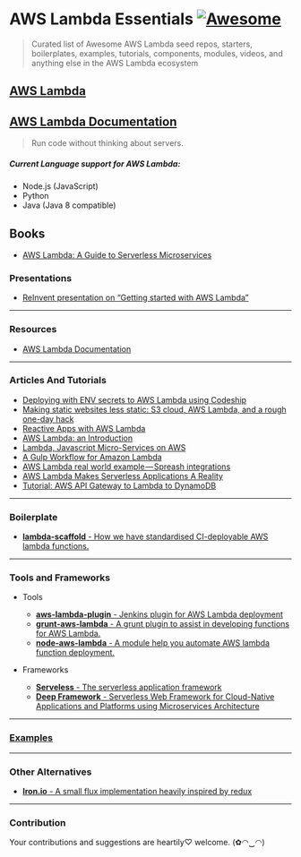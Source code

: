 # AWS Lambda Essentials [![Awesome](https://cdn.rawgit.com/sindresorhus/awesome/d7305f38d29fed78fa85652e3a63e154dd8e8829/media/badge.svg)](https://github.com/simplemerchant/awesome-aws-lambda)

> Curated list of Awesome AWS Lambda seed repos, starters, boilerplates, examples, tutorials, components, modules, videos, and anything else in the AWS Lambda ecosystem

## [AWS Lambda](https://aws.amazon.com/lambda/)
## [AWS Lambda Documentation](https://aws.amazon.com/documentation/lambda/)

> Run code without thinking about servers.


##### Current Language support for AWS Lambda:
* Node.js (JavaScript)
* Python
* Java (Java 8 compatible)

## Books
* [AWS Lambda: A Guide to Serverless Microservices](http://www.amazon.com/AWS-Lambda-Guide-Serverless-Microservices-ebook/dp/B016JOMAEE)

### Presentations
* [ReInvent presentation on “Getting started with AWS Lambda”](https://www.youtube.com/watch?v=UFj27laTWQA)

---

### Resources
* [AWS Lambda Documentation](https://aws.amazon.com/documentation/lambda/)

---

### Articles And Tutorials
* [Deploying with ENV secrets to AWS Lambda using Codeship](http://underthehood.simple-merchant.com/2015/deploying-to-lambda-with-codeship/)
* [Making static websites less static: S3 cloud, AWS Lambda, and a rough one-day hack](https://www.airpair.com/javascript/posts/static-websites-aws-s3-lambda-kinesis-contentful)
* [Reactive Apps with AWS Lambda](https://www.airpair.com/lambda/posts/aws-lambda-stream-processing)
* [AWS Lambda: an Introduction](https://blog.codeship.com/aws-lambda-introduction/)
* [Lambda, Javascript Micro-Services on AWS](http://anders.janmyr.com/2014/12/lambda-javascript-micro-services-on-aws.html)
* [A Gulp Workflow for Amazon Lambda](https://medium.com/@AdamRNeary/a-gulp-workflow-for-amazon-lambda-61c2afd723b6#.qcu9gthgp)
* [AWS Lambda real world example — Spreash integrations](https://medium.com/@spreash/aws-lambda-real-world-example-spreash-integrations-the-story-about-an-ideal-fit-79eeadd2a826#.qk4en74by)
* [AWS Lambda Makes Serverless Applications A Reality](http://techcrunch.com/2015/11/24/aws-lamda-makes-serverless-applications-a-reality/#.w4drli9:xqKY)
* [Tutorial: AWS API Gateway to Lambda to DynamoDB](https://snowulf.com/2015/08/05/tutorial-aws-api-gateway-to-lambda-to-dynamodb/)

---

### Boilerplate
* [**lambda-scaffold** - How we have standardised CI-deployable AWS lambda functions.](https://github.com/simplemerchant/lambda-scaffold)

---

### Tools and Frameworks
* Tools
    * [**aws-lambda-plugin** - Jenkins plugin for AWS Lambda deployment](https://github.com/jenkinsci/aws-lambda-plugin)
    * [**grunt-aws-lambda** - A grunt plugin to assist in developing functions for AWS Lambda.](https://github.com/Tim-B/grunt-aws-lambda)
    * [**node-aws-lambda** - A module help you automate AWS lambda function deployment.](https://github.com/ThoughtWorksStudios/node-aws-lambda)

* Frameworks
    * [**Serveless** - The serverless application framework](https://github.com/serverless/serverless)
    * [**Deep Framework** - Serverless Web Framework for Cloud-Native Applications and Platforms using Microservices Architecture](https://github.com/MitocGroup/deep-framework)

---

### [Examples](examples/README.md)

---

### Other Alternatives
   * [**Iron.io** - A small flux implementation heavily inspired by redux](http://www.iron.io/)

---

### Contribution
Your contributions and suggestions are heartily♡ welcome. (✿◠‿◠)

